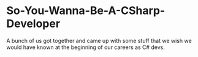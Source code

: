 # So-You-Wanna-Be-A-CSharp-Developer
A bunch of us got together and came up with some stuff that we wish we would have known at the beginning of our careers as C# devs. 
